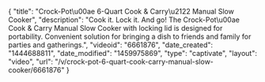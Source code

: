 {
    "title": "Crock-Pot\u00ae 6-Quart Cook & Carry\u2122 Manual Slow Cooker",
    "description": "Cook it. Lock it. And go! The Crock-Pot\u00ae Cook & Carry Manual Slow Cooker with locking lid is designed for portability. Convenient solution for bringing a dish to friends and family for parties and gatherings.",
    "videoid": "6661876",
    "date_created": "1444688811",
    "date_modified": "1459975869",
    "type": "captivate",
    "layout": "video",
    "url": "\/v\/crock-pot-6-quart-cook-carry-manual-slow-cooker\/6661876"
}